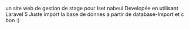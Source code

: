un site web de gestion de stage pour Iset nabeul Developée en utilisant Laravel 5
Juste import la base de donnes a partir de database-Import et c bon  :)

